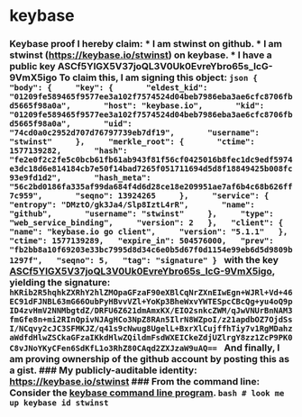 # keybase
### Keybase proof  I hereby claim:    * I am stwinst on github.   * I am stwinst (https://keybase.io/stwinst) on keybase.   * I have a public key ASCf5YlGX5V37joQL3V0Uk0EvreYbro65s_IcG-9VmX5igo  To claim this, I am signing this object:  ```json {   "body": {     "key": {       "eldest_kid": "01209fe589465f9577ee3a102f7574524d04beb7986eba3ae6cfc8706fbd5665f98a0a",       "host": "keybase.io",       "kid": "01209fe589465f9577ee3a102f7574524d04beb7986eba3ae6cfc8706fbd5665f98a0a",       "uid": "74cd0a0c2952d707d76797739eb7df19",       "username": "stwinst"     },     "merkle_root": {       "ctime": 1577139282,       "hash": "fe2e0f2c2fe5c0bcb61fb61ab943f81f56cf0425016b8fec1dc9edf5974e3dc18d6e814184cb7e50f14bad7265f051711694d5d8f18849425b008fc93e9fd1d2",       "hash_meta": "56c2bd0186fa335af99da684f4d6d28ce18e209951ae7af6b4c68b626ff7c959",       "seqno": 13924265     },     "service": {       "entropy": "DMztO/gk3Ja4/Slp8IztL4rR",       "name": "github",       "username": "stwinst"     },     "type": "web_service_binding",     "version": 2   },   "client": {     "name": "keybase.io go client",     "version": "5.1.1"   },   "ctime": 1577139289,   "expire_in": 504576000,   "prev": "fb2bb8a10f69203e33bc7995d8d34c6e0b5d67f0d1154e99eb6d5d9809b1297f",   "seqno": 5,   "tag": "signature" } ```  with the key [ASCf5YlGX5V37joQL3V0Uk0EvreYbro65s_IcG-9VmX5igo](https://keybase.io/stwinst), yielding the signature:  ``` hKRib2R5hqhkZXRhY2hlZMOpaGFzaF90eXBlCqNrZXnEIwEgn+WJRl+Vd+46EC91dFJNBL63mG66OubPyHBvvVZl+YoKp3BheWxvYWTESpcCBcQg+yu4oQ9pID4zvHmV2NNMbgtdZ/DRFU6Z621dmAmxKX/EIO2snkcZWM/qJwVNUrBnNAM3fmGfe8n+mi2RInQpivNJAgHCo3NpZ8RAn5IlrN8WZpoI/z21apdbOZ7OjdSsI/NCqvy2cJC3SFMKJZ/q41s9cNwug8UgelL+BxrXlCujffhTiy7v1RgMDahzaWdfdHlwZSCkaGFzaIKkdHlwZQildmFsdWXEICkeZdjUZlrgY8zz1ZcP9PK0C8vJNoYKyCFen6SdKfL1o3RhZ80CAqd2ZXJzaW9uAQ==  ```  And finally, I am proving ownership of the github account by posting this as a gist.  ### My publicly-auditable identity:  https://keybase.io/stwinst  ### From the command line:  Consider the [keybase command line program](https://keybase.io/download).  ```bash # look me up keybase id stwinst ```
